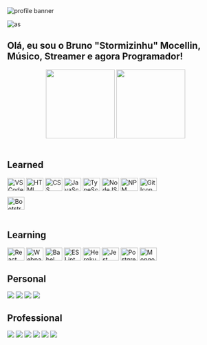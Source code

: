 <img src="https://i.pinimg.com/originals/6b/13/c5/6b13c5f67c072fd6c531107b51b70359.gif" alt="profile banner"/>
<p align="left"> <img src="https://komarev.com/ghpvc/?username=as&label=Profile%20views&color=0e75b6&style=flat" alt="as" /></p>

## Olá, eu sou o Bruno "Stormizinhu" Mocellin, Músico, Streamer e agora Programador!

<div align="center">
  <img height="160em" src="https://github-readme-stats.vercel.app/api?username=stormizinhu&show_icons=true&theme=algolia&include_all_commits=true&count_private=true"/>
  <img height="160em" src="https://github-readme-stats.vercel.app/api/top-langs/?username=stormizinhu&layout=compact&langs_count=7&theme=algolia"/>
</div>
<div style="display: inline_block"><br>
  <h2>Learned</h2>
  <img align="center" alt="VSCode Icon" height="30" width="40" src="https://cdn.jsdelivr.net/gh/devicons/devicon/icons/visualstudio/visualstudio-plain.svg">
  <img align="center" alt="HTML icon" height="30" width="40" src="https://cdn.jsdelivr.net/gh/devicons/devicon/icons/html5/html5-original.svg">
  <img align="center" alt="CSS Icon" height="30" width="40" src="https://cdn.jsdelivr.net/gh/devicons/devicon/icons/css3/css3-original.svg">
  <img align="center" alt="JavaScript Icon" height="30" width="40" src="https://cdn.jsdelivr.net/gh/devicons/devicon/icons/javascript/javascript-original.svg">
  <img align="center" alt="TypeScript Icon" height="30" width="40" src="https://cdn.jsdelivr.net/gh/devicons/devicon/icons/typescript/typescript-original.svg">
  <img align="center" alt="NodeJS Icon" height="30" width="40" src="https://cdn.jsdelivr.net/gh/devicons/devicon/icons/nodejs/nodejs-original.svg">
  <img align="center" alt="NPM Icon" height="30" width="40" src="https://cdn.jsdelivr.net/gh/devicons/devicon/icons/npm/npm-original-wordmark.svg">
  <img align="center" alt="Git Icon" height="30" width="40" src="https://cdn.jsdelivr.net/gh/devicons/devicon/icons/git/git-original.svg">
  
  <img align="center" alt="Bootstrap Icon" height="30" width="40" src="https://cdn.jsdelivr.net/gh/devicons/devicon/icons/bootstrap/bootstrap-original.svg"><br><br>
  <h2>Learning</h2>
  <img align="center" alt="React Logo" height="30" width="40" src="https://cdn.jsdelivr.net/gh/devicons/devicon/icons/react/react-original.svg">
  <img align="center" alt="Webpack Icon" height="30" width="40" src="https://cdn.jsdelivr.net/gh/devicons/devicon/icons/webpack/webpack-original.svg">
  <img align="center" alt="Babel Icon" height="30" width="40" src="https://cdn.jsdelivr.net/gh/devicons/devicon/icons/babel/babel-original.svg">
  <img align="center" alt="ESLint Icon" height="30" width="40" src="https://cdn.jsdelivr.net/gh/devicons/devicon/icons/eslint/eslint-original.svg">
  <img align="center" alt="Heroku Icon" height="30" width="40" src="https://cdn.jsdelivr.net/gh/devicons/devicon/icons/heroku/heroku-original.svg">
  <img align="center" alt="Jest Icon" height="30" width="40" src="https://cdn.jsdelivr.net/gh/devicons/devicon/icons/jest/jest-plain.svg">
  <img align="center" alt="PostgreSQL Icon" height="30" width="40" src="https://cdn.jsdelivr.net/gh/devicons/devicon/icons/postgresql/postgresql-original.svg">
  <img align="center" alt="MongoDB Icon" height="30" width="40" src="https://cdn.jsdelivr.net/gh/devicons/devicon/icons/mongodb/mongodb-original.svg">
       
 </div>
  
  ##
 
<div> 
  <h2>Personal</h2>
  <a href="https://www.facebook.com/bruno.mocellin" target="_blank"><img src="https://img.shields.io/badge/Facebook-1877F2?style=for-the-badge&logo=facebook&logoColor=white"></a>
  <a href="https://www.linkedin.com/in/bruno-mocellin-b3174558/" target="_blank"><img src="https://img.shields.io/badge/-LinkedIn-%230077B5?style=for-the-badge&logo=linkedin&logoColor=white" target="_blank"></a>
  <a href="https://codepen.io/bruno-mocellin/" target="_blank"><img src="https://img.shields.io/badge/Codepen-000000?style=for-the-badge&logo=codepen&logoColor=white"></a>
  <a href = "mailto:brun0_lp@hotmail.com"><img src="https://img.shields.io/badge/-Gmail-%23333?style=for-the-badge&logo=gmail&logoColor=white" target="_blank"></a>
    
  <h2>Professional</h2>
  <a href="https://www.twitch.tv/stormizinhu" target="_blank"><img src="https://img.shields.io/badge/Twitch-9146FF?style=for-the-badge&logo=twitch&logoColor=white" target="_blank"></a>
  <a href="https://discord.com/invite/v8B8BCA2kr" target="_blank"><img src="https://img.shields.io/badge/Discord-7289DA?style=for-the-badge&logo=discord&logoColor=white" target="_blank"></a>
  <a href="https://www.youtube.com/channel/UC-jhCB-3iJ-LxkAGduhDbfQ" target="_blank"><img src="https://img.shields.io/badge/YouTube-FF0000?style=for-the-badge&logo=youtube&logoColor=white" target="_blank"></a>
  <a href="https://www.instagram.com/stormizinhu/?hl=pt-br" target="_blank"><img src="https://img.shields.io/badge/-Instagram-%23E4405F?style=for-the-badge&logo=instagram&logoColor=white" target="_blank"></a>
 	<a href="https://twitter.com/stormizinhu" target="_blank"><img src="https://img.shields.io/badge/Twitter-1DA1F2?style=for-the-badge&logo=twitter&logoColor=white"></a>
  <a href="https://www.tiktok.com/@stormizinhu" target="_blank"><img src="https://img.shields.io/badge/TikTok-000000?style=for-the-badge&logo=tiktok&logoColor=white"></a> 
</div>
